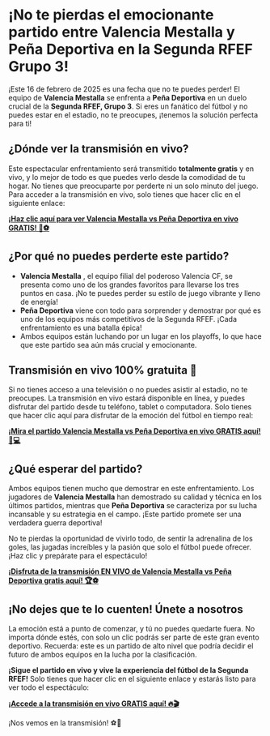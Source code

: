 # ¡No te pierdas el emocionante partido entre Valencia Mestalla y Peña Deportiva en la Segunda RFEF Grupo 3!

¡Este 16 de febrero de 2025 es una fecha que no te puedes perder! El equipo de **Valencia Mestalla** se enfrenta a **Peña Deportiva** en un duelo crucial de la **Segunda RFEF, Grupo 3**. Si eres un fanático del fútbol y no puedes estar en el estadio, no te preocupes, ¡tenemos la solución perfecta para ti!

## ¿Dónde ver la transmisión en vivo?

Este espectacular enfrentamiento será transmitido **totalmente gratis** y en vivo, y lo mejor de todo es que puedes verlo desde la comodidad de tu hogar. No tienes que preocuparte por perderte ni un solo minuto del juego. Para acceder a la transmisión en vivo, solo tienes que hacer clic en el siguiente enlace:

[**¡Haz clic aquí para ver Valencia Mestalla vs Peña Deportiva en vivo GRATIS! 🎥⚽**](https://tinyurl.com/livestreamfreeo?st=Valencia+Mestalla+vs+Pe%C3%B1a+Deportiva&si=gh)

## ¿Por qué no puedes perderte este partido?

- **Valencia Mestalla** , el equipo filial del poderoso Valencia CF, se presenta como uno de los grandes favoritos para llevarse los tres puntos en casa. ¡No te puedes perder su estilo de juego vibrante y lleno de energía!
- **Peña Deportiva** viene con todo para sorprender y demostrar por qué es uno de los equipos más competitivos de la Segunda RFEF. ¡Cada enfrentamiento es una batalla épica!
- Ambos equipos están luchando por un lugar en los playoffs, lo que hace que este partido sea aún más crucial y emocionante.

## Transmisión en vivo 100% gratuita 🎉

Si no tienes acceso a una televisión o no puedes asistir al estadio, no te preocupes. La transmisión en vivo estará disponible en línea, y puedes disfrutar del partido desde tu teléfono, tablet o computadora. Solo tienes que hacer clic aquí para disfrutar de la emoción del fútbol en tiempo real:

[**¡Mira el partido Valencia Mestalla vs Peña Deportiva en vivo GRATIS aquí! 📱💻**](https://tinyurl.com/livestreamfreeo?st=Valencia+Mestalla+vs+Pe%C3%B1a+Deportiva&si=gh)

## ¿Qué esperar del partido?

Ambos equipos tienen mucho que demostrar en este enfrentamiento. Los jugadores de **Valencia Mestalla** han demostrado su calidad y técnica en los últimos partidos, mientras que **Peña Deportiva** se caracteriza por su lucha incansable y su estrategia en el campo. ¡Este partido promete ser una verdadera guerra deportiva!

No te pierdas la oportunidad de vivirlo todo, de sentir la adrenalina de los goles, las jugadas increíbles y la pasión que solo el fútbol puede ofrecer. ¡Haz clic y prepárate para el espectáculo!

[**¡Disfruta de la transmisión EN VIVO de Valencia Mestalla vs Peña Deportiva gratis aquí! 🏆⚽**](https://tinyurl.com/livestreamfreeo?st=Valencia+Mestalla+vs+Pe%C3%B1a+Deportiva&si=gh)

## ¡No dejes que te lo cuenten! Únete a nosotros

La emoción está a punto de comenzar, y tú no puedes quedarte fuera. No importa dónde estés, con solo un clic podrás ser parte de este gran evento deportivo. Recuerda: este es un partido de alto nivel que podría decidir el futuro de ambos equipos en la lucha por la clasificación.

**¡Sigue el partido en vivo y vive la experiencia del fútbol de la Segunda RFEF!** Solo tienes que hacer clic en el siguiente enlace y estarás listo para ver todo el espectáculo:

[**¡Accede a la transmisión en vivo GRATIS aquí! 🔥🎬**](https://tinyurl.com/livestreamfreeo?st=Valencia+Mestalla+vs+Pe%C3%B1a+Deportiva&si=gh)

¡Nos vemos en la transmisión! ⚽🎉
